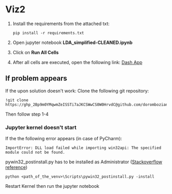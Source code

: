 # Viz2
 
1. Install the requirements from the attached txt:
    ```
    pip install -r requirements.txt
    ```
2. Open jupyter notebook **LDA_simplified-CLEANED.ipynb**

3. Click on **Run All Cells**

4. After all cells are executed, open the following link: [Dash App](http://127.0.0.1:8051/)

## If problem appears

If the upon solution doesn't work: 
Clone the following git repository:
   ```
   !git clone https://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@github.com/doromboziandras32/Viz2.git
   ```

Then follow step 1-4 

### Jupyter kernel doesn't start
If the the following error appears (in case of PyCharm):
   ```
   ImportError: DLL load failed while importing win32api: The specified module could not be found.
   ```

pywin32_postinstall.py has to be installed as Administrator ([Stackoverflow reference](https://stackoverflow.com/questions/58612306/how-to-fix-importerror-dll-load-failed-while-importing-win32api))
   ```
   python <path_of_the_venv>\Scripts\pywin32_postinstall.py -install
   ```

Restart Kernel then run the jupyter notebook